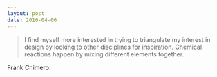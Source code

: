 ```yaml
---
layout: post
date: 2010-04-06
---
```


>I find myself more interested in trying to triangulate my interest in design by looking to other disciplines for inspiration. Chemical reactions happen by mixing different elements together.

Frank Chimero. 
